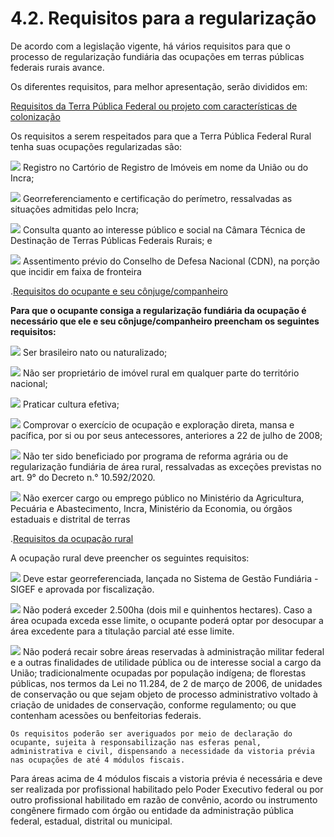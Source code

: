 # 4.2. Requisitos para a regularização

De acordo com a legislação vigente, há vários requisitos para que o processo de regularização fundiária das ocupações em terras públicas federais rurais avance.

Os diferentes requisitos, para melhor apresentação, serão divididos em:



[Requisitos da Terra Pública Federal ou projeto com características de colonização](https://sistemasweb.agricultura.gov.br/avaenagro/mod/book/view.php?id=1839&chapterid=1914#collapseOne)  


Os requisitos a serem respeitados para que a Terra Pública Federal Rural tenha suas ocupações regularizadas são:

![](https://sistemasweb.agricultura.gov.br/avaenagro/pluginfile.php/101063/mod_book/chapter/1914/seta.png) Registro no Cartório de Registro de Imóveis em nome da União ou do Incra;

![](https://sistemasweb.agricultura.gov.br/avaenagro/pluginfile.php/101063/mod_book/chapter/1914/seta.png?time=1611259691704) Georreferenciamento e certificação do perímetro, ressalvadas as situações admitidas pelo Incra;

![](https://sistemasweb.agricultura.gov.br/avaenagro/pluginfile.php/101063/mod_book/chapter/1914/seta.png?time=1611259710883) Consulta quanto ao interesse público e social na Câmara Técnica de Destinação de Terras Públicas Federais Rurais; e

![](https://sistemasweb.agricultura.gov.br/avaenagro/pluginfile.php/101063/mod_book/chapter/1914/seta.png?time=1611259727793) Assentimento prévio do Conselho de Defesa Nacional \(CDN\), na porção que incidir em faixa de fronteira

.[Requisitos do ocupante e seu cônjuge/companheiro](https://sistemasweb.agricultura.gov.br/avaenagro/mod/book/view.php?id=1839&chapterid=1914#collapseTwo)

**Para que o ocupante consiga a regularização fundiária da ocupação é necessário que ele e seu cônjuge/companheiro preencham os seguintes requisitos:**

![](https://sistemasweb.agricultura.gov.br/avaenagro/pluginfile.php/101063/mod_book/chapter/1914/seta.png?time=1611259727793) Ser brasileiro nato ou naturalizado;

![](https://sistemasweb.agricultura.gov.br/avaenagro/pluginfile.php/101063/mod_book/chapter/1914/seta.png?time=1611259727793) Não ser proprietário de imóvel rural em qualquer parte do território nacional;

![](https://sistemasweb.agricultura.gov.br/avaenagro/pluginfile.php/101063/mod_book/chapter/1914/seta.png?time=1611259727793) Praticar cultura efetiva;

![](https://sistemasweb.agricultura.gov.br/avaenagro/pluginfile.php/101063/mod_book/chapter/1914/seta.png?time=1611259727793) Comprovar o exercício de ocupação e exploração direta, mansa e pacífica, por si ou por seus antecessores, anteriores a 22 de julho de 2008;

![](https://sistemasweb.agricultura.gov.br/avaenagro/pluginfile.php/101063/mod_book/chapter/1914/seta.png?time=1611259727793) Não ter sido beneficiado por programa de reforma agrária ou de regularização fundiária de área rural, ressalvadas as exceções previstas no art. 9° do Decreto n.° 10.592/2020.

![](https://sistemasweb.agricultura.gov.br/avaenagro/pluginfile.php/101063/mod_book/chapter/1914/seta.png?time=1611259727793) Não exercer cargo ou emprego público no Ministério da Agricultura, Pecuária e Abastecimento, Incra, Ministério da Economia, ou órgãos estaduais e distrital de terras

.[Requisitos da ocupação rural](https://sistemasweb.agricultura.gov.br/avaenagro/mod/book/view.php?id=1839&chapterid=1914#collapse3)

A ocupação rural deve preencher os seguintes requisitos:

![](https://sistemasweb.agricultura.gov.br/avaenagro/pluginfile.php/101063/mod_book/chapter/1914/seta.png?time=1615809304065) Deve estar georreferenciada, lançada no Sistema de Gestão Fundiária - SIGEF e aprovada por fiscalização.

![](https://sistemasweb.agricultura.gov.br/avaenagro/pluginfile.php/101063/mod_book/chapter/1914/seta.png?time=1615809304065) Não poderá exceder 2.500ha \(dois mil e quinhentos hectares\). Caso a área ocupada exceda esse limite, o ocupante poderá optar por desocupar a área excedente para a titulação parcial até esse limite.

![](https://sistemasweb.agricultura.gov.br/avaenagro/pluginfile.php/101063/mod_book/chapter/1914/seta.png?time=1615809483124) Não poderá recair sobre áreas reservadas à administração militar federal e a outras finalidades de utilidade pública ou de interesse social a cargo da União; tradicionalmente ocupadas por população indígena; de florestas públicas, nos termos da Lei no 11.284, de 2 de março de 2006, de unidades de conservação ou que sejam objeto de processo administrativo voltado à criação de unidades de conservação, conforme regulamento; ou que contenham acessões ou benfeitorias federais.

  
`Os requisitos poderão ser averiguados por meio de declaração do ocupante, sujeita à responsabilização nas esferas penal, administrativa e civil, dispensando a necessidade da vistoria prévia nas ocupações de até 4 módulos fiscais.`  
  


Para áreas acima de 4 módulos fiscais a vistoria prévia é necessária e deve ser realizada por profissional habilitado pelo Poder Executivo federal ou por outro profissional habilitado em razão de convênio, acordo ou instrumento congênere firmado com órgão ou entidade da administração pública federal, estadual, distrital ou municipal.


